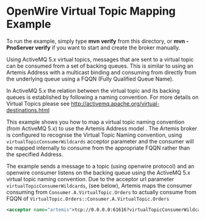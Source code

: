 # OpenWire Virtual Topic Mapping Example

To run the example, simply type **mvn verify** from this directory, or **mvn -PnoServer verify** if you want to start
and create the broker manually.

Using ActiveMQ 5.x virtual topics, messages that are sent to a virtual topic can be consumed from a set of backing queues.
This is similar to using an Artemis Address with a multicast binding and consuming from directly from the underlying
queue using a FQQN (Fully Qualified Queue Name).

In ActiveMQ 5.x the relation between the virtual topic and its backing queues is established by following a naming convention.
For more details on Virtual Topics please see http://activemq.apache.org/virtual-destinations.html

This example shows you how to map a virtual topic naming convention (from ActiveMQ 5.x) to use the Artemis Address model .
The Artemis broker is configured to recognise the Virtual Topic Naming convention, using `virtualTopicConsumerWildcards`
acceptor parameter and the consumer will be mapped internally to consume from the appropriate FQQN rather than the specified
Address.

The example sends a message to a topic (using openwire protocol) and an openwire consumer listens on the backing queue
using the ActiveMQ 5.x virtual topic naming convention. Due to the acceptor url parameter `virtualTopicConsumerWildcards`,
(see below), Artemis maps the consumer consuming from `Consumer.A.VirtualTopic.Orders` to actually consume from
FQQN of `VirtualTopic.Orders::Consumer.A.VirtualTopic.Orders`


```xml
<acceptor name="artemis">tcp://0.0.0.0:61616?virtualTopicConsumerWildcards=Consumer.*.%3E%3B2</acceptor>
```


